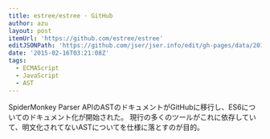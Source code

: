 ```yaml
---
title: estree/estree · GitHub
author: azu
layout: post
itemUrl: 'https://github.com/estree/estree'
editJSONPath: 'https://github.com/jser/jser.info/edit/gh-pages/data/2015/02/index.json'
date: '2015-02-16T03:21:08Z'
tags:
  - ECMAScript
  - JavaScript
  - AST
---
```

SpiderMonkey Parser APIのASTのドキュメントがGitHubに移行し、ES6についてのドキュメント化が開始された。
現行の多くのツールがこれに依存していて、明文化されてないASTについてを仕様に落とすのが目的。
